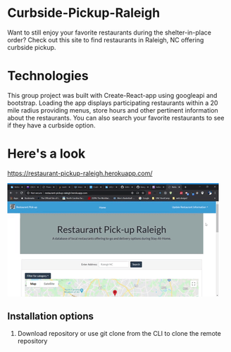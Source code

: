 # Curbside-Pickup-Raleigh

Want to still enjoy your favorite restaurants during the shelter-in-place order?  Check out this site to find restaurants in Raleigh, NC offering curbside pickup.

# Technologies

This group project was built with Create-React-app using googleapi and bootstrap.  Loading the app displays participating restaurants within a 20 mile radius providing menus, store hours and other pertinent information about the restaurants.  You can also search your favorite restaurants to see if they have a curbside option.

# Here's a look
https://restaurant-pickup-raleigh.herokuapp.com/

![Raleigh-Curbside-Pickup app](Raleigh-Curbside-Pickup.gif)

## Installation options
1. Download repository or use git clone from the CLI to clone the remote repository
